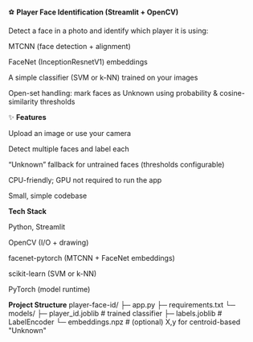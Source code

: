 ⚽ **Player Face Identification (Streamlit + OpenCV)**

Detect a face in a photo and identify which player it is using:

MTCNN (face detection + alignment)

FaceNet (InceptionResnetV1) embeddings

A simple classifier (SVM or k-NN) trained on your images

Open-set handling: mark faces as Unknown using probability & cosine-similarity thresholds

✨ **Features**

Upload an image or use your camera

Detect multiple faces and label each

“Unknown” fallback for untrained faces (thresholds configurable)

CPU-friendly; GPU not required to run the app

Small, simple codebase



**Tech Stack**

Python, Streamlit

OpenCV (I/O + drawing)

facenet-pytorch (MTCNN + FaceNet embeddings)

scikit-learn (SVM or k-NN)

PyTorch (model runtime)


**Project Structure**
player-face-id/
├─ app.py
├─ requirements.txt
└─ models/
   ├─ player_id.joblib      # trained classifier
   ├─ labels.joblib         # LabelEncoder
   └─ embeddings.npz        # (optional) X,y for centroid-based "Unknown"
